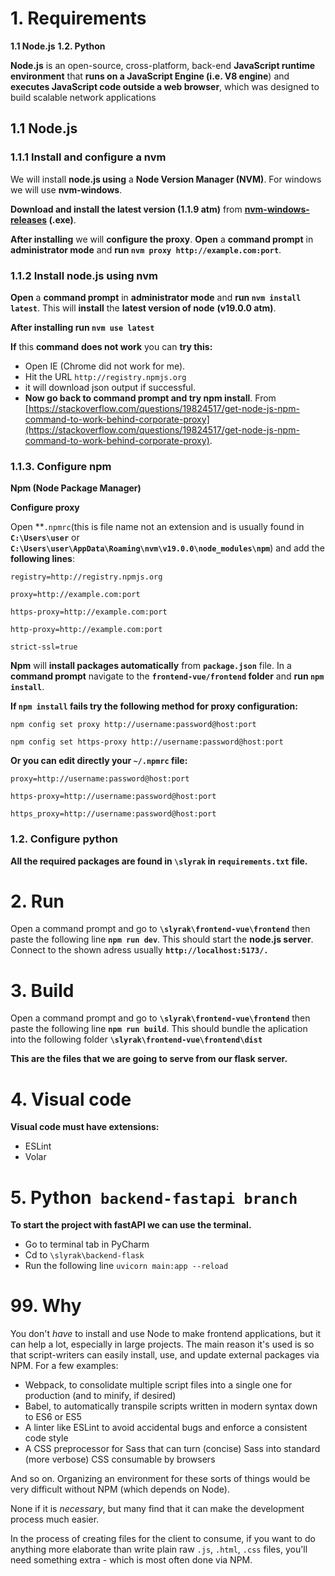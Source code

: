 
# 1. Requirements
**1.1 Node.js**
**1.2. Python**

**Node.js** is an open-source, cross-platform, back-end **JavaScript runtime environment** that **runs on a JavaScript Engine (i.e. V8 engine**) and **executes JavaScript code outside a web browser**, which was designed to build scalable network applications

## 1.1 Node.js
### 1.1.1 Install and configure a nvm
We will install **node.js using** a **Node Version Manager (NVM)**. For windows we will use **nvm-windows**.

**Download and install the latest version (1.1.9 atm)** from **[nvm-windows-releases](https://github.com/coreybutler/nvm-windows/releases) (.exe)**.

**After installing** we will **configure the proxy**.
 **Open** a **command prompt** in **administrator mode** and **run `nvm proxy http://example.com:port`**.

### 1.1.2 Install node.js using nvm
**Open** a **command prompt** in **administrator mode** and **run `nvm install latest`**.
This will **install** the **latest version of node** **(v19.0.0 atm)**.

**After installing run `nvm use latest`**


**If**  this **command** **does not work** you can **try this:**

 - Open IE (Chrome did not work for me).
 - Hit the URL `http://registry.npmjs.org`
 - it will download json output if successful.
 - **Now go back to command prompt and try npm install**.
From [https://stackoverflow.com/questions/19824517/get-node-js-npm-command-to-work-behind-corporate-proxy](https://stackoverflow.com/questions/19824517/get-node-js-npm-command-to-work-behind-corporate-proxy).
 


### 1.1.3. Configure npm
**Npm (Node Package Manager)**

**Configure proxy**

Open **`.npmrc`(this is file name not an extension and is usually found in  **`C:\Users\user`** or  **`C:\Users\user\AppData\Roaming\nvm\v19.0.0\node_modules\npm`**) and add the **following lines**: 

`registry=http://registry.npmjs.org`

`proxy=http://example.com:port`

`https-proxy=http://example.com:port`

`http-proxy=http://example.com:port`

`strict-ssl=true`

**Npm** will **install packages automatically** from **`package.json`** file. 
In a **command prompt** navigate to the **`frontend-vue/frontend` folder** and **run `npm install`**.

**If **`npm install`** fails try the following method for proxy configuration:**

`npm config set proxy http://username:password@host:port`

`npm config set https-proxy http://username:password@host:port`

**Or you can edit directly your `~/.npmrc` file:**

`proxy=http://username:password@host:port`

`https-proxy=http://username:password@host:port`

`https_proxy=http://username:password@host:port`

### 1.2. Configure python
**All the required packages are found in `\slyrak` in `requirements.txt` file.**


# 2. Run
Open a command prompt and go to **`\slyrak\frontend-vue\frontend`** then paste the following line
**`npm run dev`**. This should start the **node.js server**. Connect to the shown adress usually **`http://localhost:5173/.`**


# 3. Build
Open a command prompt and go to **`\slyrak\frontend-vue\frontend`** then paste the following line
**`npm run build`**. This should bundle the aplication into the following folder **`\slyrak\frontend-vue\frontend\dist`**

**This are the files that we are going to serve from our flask server.**

# 4. Visual code
**Visual code must have extensions:**

 - ESLint
 - Volar

# 5. Python` backend-fastapi branch`

**To start the project with fastAPI we can use the terminal.**

- Go to terminal tab in PyCharm
- Cd to `\slyrak\backend-flask`
- Run the following line `uvicorn main:app --reload`


# 99. Why
[](https://stackoverflow.com/posts/68333269/timeline)

You don't _have_ to install and use Node to make frontend applications, but it can help a lot, especially in large projects. The main reason it's used is so that script-writers can easily install, use, and update external packages via NPM. For a few examples:

-   Webpack, to consolidate multiple script files into a single one for production (and to minify, if desired)
-   Babel, to automatically transpile scripts written in modern syntax down to ES6 or ES5
-   A linter like ESLint to avoid accidental bugs and enforce a consistent code style
-   A CSS preprocessor for Sass that can turn (concise) Sass into standard (more verbose) CSS consumable by browsers

And so on. Organizing an environment for these sorts of things would be very difficult without NPM (which depends on Node).

None if it is _necessary_, but many find that it can make the development process much easier.

In the process of creating files for the client to consume, if you want to do anything more elaborate than write plain raw `.js`, `.html`, `.css` files, you'll need something extra - which is most often done via NPM.




